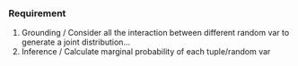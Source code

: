 ###  Requirement
1. Grounding / Consider all the interaction between different random var to generate a joint distribution...
2. Inference / Calculate marginal probability of each tuple/random var